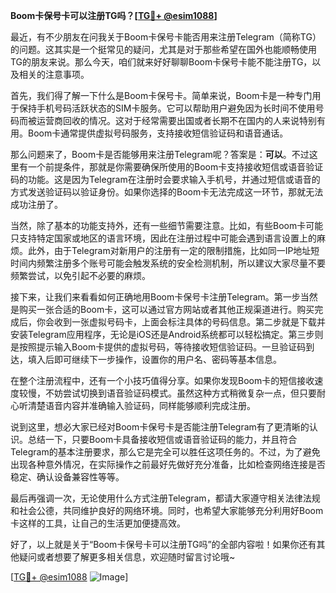 **Boom卡保号卡可以注册TG吗？[[TG💪+ @esim1088](https://t.me/s/esim1088)]**

最近，有不少朋友在问我关于Boom卡保号卡能否用来注册Telegram（简称TG）的问题。这其实是一个挺常见的疑问，尤其是对于那些希望在国外也能顺畅使用TG的朋友来说。那么今天，咱们就来好好聊聊Boom卡保号卡能不能注册TG，以及相关的注意事项。

首先，我们得了解一下什么是Boom卡保号卡。简单来说，Boom卡是一种专门用于保持手机号码活跃状态的SIM卡服务。它可以帮助用户避免因为长时间不使用号码而被运营商回收的情况。这对于经常需要出国或者长期不在国内的人来说特别有用。Boom卡通常提供虚拟号码服务，支持接收短信验证码和语音通话。

那么问题来了，Boom卡是否能够用来注册Telegram呢？答案是：**可以**。不过这里有一个前提条件，那就是你需要确保所使用的Boom卡支持接收短信或语音验证码的功能。这是因为Telegram在注册时会要求输入手机号，并通过短信或语音的方式发送验证码以验证身份。如果你选择的Boom卡无法完成这一环节，那就无法成功注册了。

当然，除了基本的功能支持外，还有一些细节需要注意。比如，有些Boom卡可能只支持特定国家或地区的语言环境，因此在注册过程中可能会遇到语言设置上的麻烦。此外，由于Telegram对新用户的注册有一定的限制措施，比如同一IP地址短时间内频繁注册多个账号可能会触发系统的安全检测机制，所以建议大家尽量不要频繁尝试，以免引起不必要的麻烦。

接下来，让我们来看看如何正确地用Boom卡保号卡注册Telegram。第一步当然是购买一张合适的Boom卡，这可以通过官方网站或者其他正规渠道进行。购买完成后，你会收到一张虚拟号码卡，上面会标注具体的号码信息。第二步就是下载并安装Telegram应用程序，无论是iOS还是Android系统都可以轻松搞定。第三步则是按照提示输入Boom卡提供的虚拟号码，等待接收短信验证码。一旦验证码到达，填入后即可继续下一步操作，设置你的用户名、密码等基本信息。

在整个注册流程中，还有一个小技巧值得分享。如果你发现Boom卡的短信接收速度较慢，不妨尝试切换到语音验证码模式。虽然这种方式稍微复杂一点，但只要耐心听清楚语音内容并准确输入验证码，同样能够顺利完成注册。

说到这里，想必大家已经对Boom卡保号卡是否能注册Telegram有了更清晰的认识。总结一下，只要Boom卡具备接收短信或语音验证码的能力，并且符合Telegram的基本注册要求，那么它是完全可以胜任这项任务的。不过，为了避免出现各种意外情况，在实际操作之前最好先做好充分准备，比如检查网络连接是否稳定、确认设备兼容性等等。

最后再强调一次，无论使用什么方式注册Telegram，都请大家遵守相关法律法规和社会公德，共同维护良好的网络环境。同时，也希望大家能够充分利用好Boom卡这样的工具，让自己的生活更加便捷高效。

好了，以上就是关于“Boom卡保号卡可以注册TG吗”的全部内容啦！如果你还有其他疑问或者想要了解更多相关信息，欢迎随时留言讨论哦~ 

[[TG💪+ @esim1088](https://t.me/s/esim1088) ![Image](https://i.postimg.cc/4NQfJmqS/Snipaste-2025-05-13-00-14-12.png)]